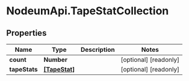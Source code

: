 # NodeumApi.TapeStatCollection

## Properties

Name | Type | Description | Notes
------------ | ------------- | ------------- | -------------
**count** | **Number** |  | [optional] [readonly] 
**tapeStats** | [**[TapeStat]**](TapeStat.md) |  | [optional] [readonly] 


